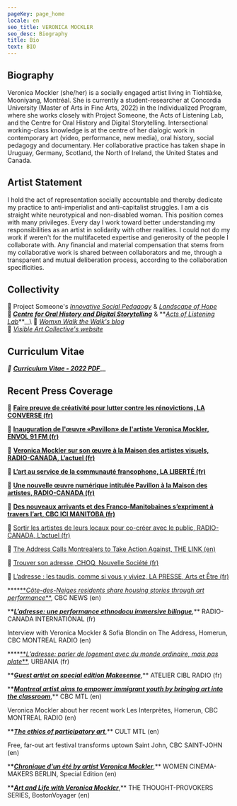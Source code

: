 ```yaml
---
pageKey: page_home
locale: en
seo_title: VERONICA MOCKLER
seo_desc: Biography
title: Bio
text: BIO
---
```

## **Biography**

Veronica Mockler (she/her) is a socially engaged artist living in Tiohtià:ke, Mooniyang, Montréal. She is currently a student-researcher at Concordia University (Master of Arts in Fine Arts, 2022) in the Individualized Program, where she works closely with Project Someone, the Acts of Listening Lab, and the Centre for Oral History and Digital Storytelling. Intersectional working-class knowledge is at the centre of her dialogic work in contemporary art (video, performance, new media), oral history, social pedagogy and documentary. Her collaborative practice has taken shape in Uruguay, Germany, Scotland, the North of Ireland, the United States and Canada.

## **Artist Statement**

I hold the act of representation socially accountable and thereby dedicate my practice to anti-imperialist and anti-capitalist struggles. I am a cis straight white neurotypical and non-disabled woman. This position comes with many privileges. Every day I work toward better understanding my responsibilities as an artist in solidarity with other realities. I could not do my work if weren't for the multifaceted expertise and generosity of the people I collaborate with. Any financial and material compensation that stems from my collaborative work is shared between collaborators and me, through a transparent and mutual deliberation process, according to the collaboration specificities. 

## **Collectivity**

🔗 Project Someone's [_Innovative Social Pedagogy_](https://projectsomeone.ca/isp/) & [_Landscape of Hope_](https://projectsomeone.ca/landscapeofhope)\
**🔗 [_Centre for Oral History and Digital Storytelling_](https://storytelling.concordia.ca/veronica-mockler/)** & **[_Acts of Listening Lab_](https://www.concordia.ca/finearts/research/labs/acts-of-listening/people/student-researchers.html#:~:text=Veronica%20Mockler&text=She%20is%20currently%20a%20student,oral%20history%2C%20and%20performance%20art.)**__\
🔗 [_Womxn Walk the Walk's blog_](https://womenwalkmontreal.tumblr.com/)\
🔗 [_Visible Art Collective's website_](http://visibleart.ca/)

## **Curriculum Vitae**

_🔗_ **[_Curriculum Vitae - 2022 PDF_](https://drive.google.com/file/d/1_BVz9B7jYhhOtxEgWyOKmY8bvVWjG2Ae/view)**__

## **Recent Press Coverage**

🔗 **[Faire preuve de créativité pour lutter contre les rénovictions, LA CONVERSE (fr)](https://laconverse.com/faire-preuve-de-creativite-pour-lutter-contre-les-renovictions/)**

🔗 **[Inauguration de l'œuvre «Pavillon» de l'artiste Veronica Mockler, ENVOL 91 FM (fr)](https://soundcloud.com/envol-91/inauguration-de-luvre-pavillon-de-lartiste-veronicapierre)**

🔗 **[Veronica Mockler sur son œuvre à la Maison des artistes visuels, RADIO-CANADA, L’actuel (fr)](https://ici.radio-canada.ca/premiere/emissions/l-actuel/episodes/449721/rattrapage-du-mercredi-4-decembre-2019/8)**

🔗 **[L’art au service de la communauté francophone, LA LIBERTÉ (fr)](https://www.la-liberte.ca/2019/08/31/lart-au-service-de-la-communaute-francophone/)**

🔗 **[Une nouvelle œuvre numérique intitulée Pavillon à la Maison des artistes, RADIO-CANADA (fr)](https://ici.radio-canada.ca/premiere/emissions/le-6-a-9/episodes/442048/audio-fil-du-jeudi-29-aout-2019)**

🔗 **[Des nouveaux arrivants et des Franco-Manitobaines s’expriment à travers l’art, CBC ICI MANITOBA (fr)](https://ici.radio-canada.ca/nouvelle/1279345/art-visuel-communaute-francophone-nouveaux-arrivants-franco-manitobain)**

🔗 [Sortir les artistes de leurs locaux pour co-créer avec le public, RADIO-CANADA, L’actuel (fr)](https://ici.radio-canada.ca/premiere/emissions/l-actuel/episodes/442008/audio-fil-du-mercredi-28-aout-2019/3)

🔗 [The Address Calls Montrealers to Take Action Against, THE LINK (en)](Gentrificationhttps://thelinknewspaper.ca/article/the-address-calls-montrealers-to-take-action-against-gentrification)

🔗  [Trouver son adresse, CHOQ, Nouvelle Société (fr)](🔗)

🔗  [L’adresse : les taudis, comme si vous y viviez, LA PRESSE, Arts et Être (fr)](http://mi.lapresse.ca/screens/1ac03c7e-7d0d-43aa-9328-32ba29c8b0c47C_0.html)

\***\*[**_Côte-des-Neiges residents share housing stories through art performance_\*\*](https://www.cbc.ca/news/canada/montreal/cdn-housing-experience-performance-1.5148645), CBC NEWS (en)

\***\*[**_L’adresse: une performance ethnodocu immersive bilingue_**](https://www.rcinet.ca/fr/2019/05/24/ladresse-une-performance-ethno-documentaire-immersive-bilingue-au-coeur-de-larrondissement-cote-des-neiges/)**,\*\* RADIO-CANADA INTERNATIONAL (fr)

Interview with Veronica Mockler & Sofia Blondin on The Address, Homerun, CBC MONTREAL RADIO (en)

\***\*[**_L’adresse: parler de logement avec du monde ordinaire, mais pas plate_\*\*](https://urbania.ca/article/ladresse-parler-de-logement-avec-du-monde-ordinaire-mais-pas-plate), URBANIA (fr)

\***\*[**_Guest artist on special edition Makesense_**](https://www.radioatelier.ca/tag/veronica-mockler/)**,\*\* ATELIER CIBL RADIO (fr)

\***\*[**_Montreal artist aims to empower immigrant youth by bringing art into the classroom_**](https://www.cbc.ca/news/canada/montreal/montreal-artist-immigrant-kids-1.5097305)**,\*\* CBC MTL (en)

Veronica Mockler about her recent work Les Interprètes, Homerun, CBC MONTREAL RADIO (en)

\***\*[**_The ethics of participatory art_**](https://cultmtl.com/2019/04/veronica-mockler-les-interpretes/)**,\*\* CULT MTL (en)

Free, far-out art festival transforms uptown Saint John, CBC SAINT-JOHN (en)

\***\*[**_Chronique d'un été by artist Veronica Mockler_**](https://issuu.com/womencinereview/docs/special.edition/98)**,\*\* WOMEN CINEMA-MAKERS BERLIN, Special Edition (en)

\***\*[**_Art and Life with Veronica Mockler_**](http://bostonvoyager.com/interview/art-life-veronica-mockler/)**,\*\* THE THOUGHT-PROVOKERS SERIES, BostonVoyager (en)

